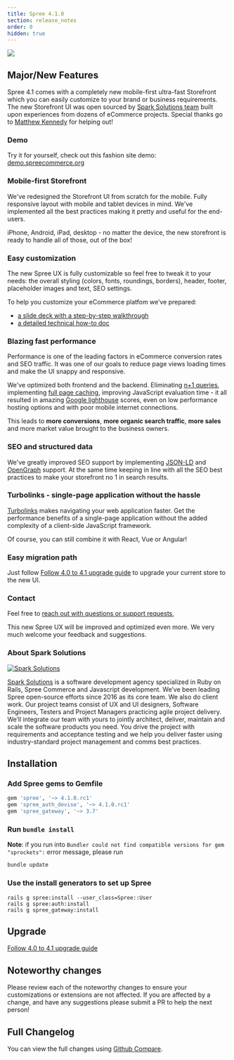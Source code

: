 ```yaml
---
title: Spree 4.1.0
section: release_notes
order: 0
hidden: true
---
```


<a href="https://demo.spreecommerce.org"><img src="https://spreecommerce.org/wp-content/uploads/2020/01/Spree-4-1-new-ux-demo.png" /></a>

## Major/New Features

Spree 4.1 comes with a completely new mobile-first ultra-fast Storefront which you can easily customize to your brand or business requirements. The new Storefront UI was open sourced by [Spark Solutions team](https://sparksolutions.co/) built upon experiences from dozens of eCommerce projects. Special thanks go  to [Matthew Kennedy](https://github.com/MatthewKennedy) for helping out!

### Demo

Try it for yourself, check out this fashion site demo: [demo.spreecommerce.org](https://demo.spreecommerce.org/)

### Mobile-first Storefront

We've redesigned the Storefront UI from scratch for the mobile. Fully responsive layout with mobile and tablet devices in mind. We've implemented all the best practices making it pretty and useful for the end-users.

iPhone, Android, iPad, desktop - no matter the device, the new storefront is ready to handle all of those, out of the box!

### Easy customization

The new Spree UX is fully customizable so feel free to tweak it to your needs: the overall styling (colors, fonts, roundings, borders), header, footer, placeholder images and text, SEO settings.

To help you customize your eCommerce platfom we’ve prepared:

* [a slide deck with a step-by-step walkthrough](http://bit.ly/new-spree-ux)
* [a detailed technical how-to doc](http://bit.ly/spree-ux-customization-docs)

### Blazing fast performance

Performance is one of the leading factors in eCommerce conversion rates and SEO traffic. It was one of our goals to reduce page views loading times and make the UI snappy and responsive.

We've optimized both frontend and the backend. Eliminating [n+1 queries](https://guides.rubyonrails.org/active_record_querying.html#eager-loading-associations), implementing [full page caching](https://guides.rubyonrails.org/caching_with_rails.html#conditional-get-support), improving  JavaScript evaluation time - it all resulted in amazing [Google lighthouse](https://developers.google.com/web/tools/lighthouse) scores, even on low performance hosting options and with poor mobile internet connections.

This leads to **more conversions**, **more organic search traffic**, **more sales** and more market value brought to the business owners.

### SEO and structured data

We've greatly improved SEO support by implementing [JSON-LD](https://en.wikipedia.org/wiki/JSON-LD) and [OpenGraph](https://ogp.me/) support. At the same time keeping in line with all the SEO best practices to make your storefront no 1 in search results.

### Turbolinks - single-page application without the hassle

[Turbolinks](https://github.com/turbolinks/turbolinks) makes navigating your web application faster. Get the performance benefits of a single-page application without the added complexity of a client-side JavaScript framework.

Of course, you can still combine it with React, Vue or Angular!

### Easy migration path

Just follow [Follow 4.0 to 4.1 upgrade guide](/developer/upgrades/four-dot-oh-to-four-dot-one.html) to upgrade your current store to the new UI.

### Contact

Feel free to [reach out with questions or support requests](https://sparksolutions.co/contact/),

This new Spree UX will be improved and optimized even more. We very much welcome your feedback and suggestions.

### About Spark Solutions

<a href="https://sparksolutions.co"><img src="https://sparksolutions.co/wp-content/uploads/2015/01/logo-ss-tr-221x100.png" alt="Spark Solutions"></a>

[Spark Solutions](https://sparksolutions.co/) is a software development agency specialized in Ruby on Rails, Spree Commerce and Javascript development. We’ve been leading Spree open-source efforts since 2016 as its core team. We also do client work. Our project teams consist of UX and UI designers, Software Engineers, Testers and Project Managers practicing agile project delivery. We’ll integrate our team with yours to jointly architect, deliver, maintain and scale the software products you need. You drive the project with requirements and acceptance testing and we help you deliver faster using industry-standard project management and comms best practices.

## Installation

### Add Spree gems to Gemfile

```ruby
gem 'spree', '~> 4.1.0.rc1'
gem 'spree_auth_devise', '~> 4.1.0.rc1'
gem 'spree_gateway', '~> 3.7'
```

### Run `bundle install`

**Note**: if you run into `Bundler could not find compatible versions for gem "sprockets":` error message, please run 

```bash
bundle update
```

### Use the install generators to set up Spree

```shell
rails g spree:install --user_class=Spree::User
rails g spree:auth:install
rails g spree_gateway:install
```

## Upgrade

[Follow 4.0 to 4.1 upgrade guide](/developer/upgrades/four-dot-oh-to-four-dot-one.html)

## Noteworthy changes

Please review each of the noteworthy changes to ensure your customizations or extensions are not affected. If you are affected by a change, and have any suggestions please submit a PR to help the next person!



## Full Changelog

You can view the full changes using [Github Compare](https://github.com/spree/spree/compare/4-0-stable...master).
